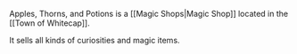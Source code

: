 Apples, Thorns, and Potions is a [[Magic Shops|Magic Shop]] located in the [[Town of Whitecap]].

It sells all kinds of curiosities and magic items.

